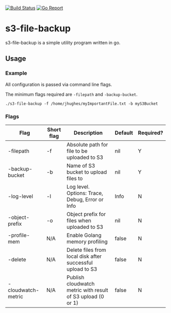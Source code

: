 [![Build Status](https://travis-ci.org/jhughes01/s3-file-backup.svg?branch=master)](https://travis-ci.org/jhughes01/s3-file-backup)
[![Go Report](https://goreportcard.com/badge/github.com/jhughes01/s3-file-backup)](https://goreportcard.com/report/github.com/jhughes01/s3-file-backup)

# s3-file-backup

s3-file-backup is a simple utility program written in go. 

## Usage

### Example

All configuration is passed via command line flags.

The minimum flags required are `-filepath` and `-backup-bucket`.

    ./s3-file-backup -f /home/jhughes/myImportantFile.txt -b myS3Bucket
    
### Flags

Flag | Short flag | Description | Default | Required? 
-----|------------|-------------|---------|----------
-filepath | -f | Absolute path for file to be uploaded to S3 | nil | Y
-backup-bucket | -b | Name of S3 bucket to upload files to | nil | Y
-log-level | -l | Log level. Options: Trace, Debug, Error or Info | Info | N
-object-prefix | -o | Object prefix for files when uploaded to S3 | nil | N
-profile-mem | N/A | Enable Golang memory profiling | false | N
-delete | N/A | Delete files from local disk after successful upload to S3 | false | N
-cloudwatch-metric | N/A | Publish cloudwatch metric with result of S3 upload (0 or 1) | false | N
